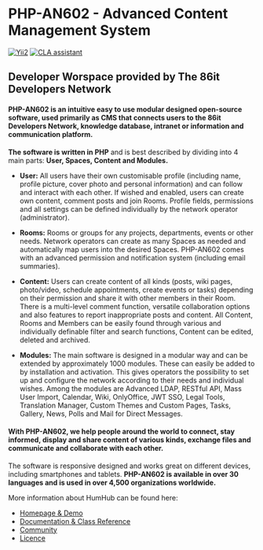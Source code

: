 PHP-AN602 - Advanced Content Management System
===========================

[![Yii2](https://img.shields.io/badge/Powered_by-Yii_Framework-green.svg?style=flat)](http://www.yiiframework.com/)
[![CLA assistant](https://cla-assistant.io/readme/badge/php-an602/php-an602)](https://cla-assistant.io/php-an602/php-an602)

## Developer Worspace provided by The 86it Developers Network

#### **PHP-AN602 is an intuitive easy to use modular designed open-source software**, used primarily as CMS that connects users to the 86it Developers Network, knowledge database, intranet or information and communication platform.

**The software is written in PHP** and is best described by dividing into 4 main parts: **User, Spaces, Content and Modules.**

- **User:** All users have their own customisable profile (including name, profile picture, cover photo and personal information) and can follow and interact with each other. If wished and enabled, users can create own content, comment posts and join Rooms. Profile fields, permissions and all settings can be defined individually by the network operator (administrator).

- **Rooms:** Rooms or groups for any projects, departments, events or other needs. Network operators can create as many Spaces as needed and automatically map users into the desired Spaces. PHP-AN602 comes with an advanced permission and notification system (including email summaries).

- **Content:** Users can create content of all kinds (posts, wiki pages, photo/video, schedule appointments, create events or tasks) depending on their permission and share it with other members in their Room. There is a multi-level comment function, versatile collaboration options and also features to report inappropriate posts and content. All Content, Rooms and Members can be easily found through various and individually definable filter and search functions, Content can be edited, deleted and archived.

- **Modules:** The main software is designed in a modular way and can be extended by approximately 1000 modules. These can easily be added to by installation and activation. This gives operators the possibility to set up and configure the network according to their needs and individual wishes. Among the modules are Advanced LDAP, RESTful API, Mass User Import, Calendar, Wiki, OnlyOffice, JWT SSO, Legal Tools, Translation Manager, Custom Themes and Custom Pages, Tasks, Gallery, News, Polls and Mail for Direct Messages.

#### With PHP-AN602, we help people around the world to connect, stay informed, display and share content of various kinds, exchange files and communicate and collaborate with each other.

The software is responsive designed and works great on different devices, including smartphones and tablets. **PHP-AN602 is available in over 30 languages and is used in over 4,500 organizations worldwide.**

More information about HumHub can be found here:

-	[Homepage & Demo](http://www.an602.86it.us/)
-	[Documentation & Class Reference](http://docs.an602.86it.us/)
-	[Community](http://community.an602.86it.us/)
-	[Licence](https://www.an602.86it.us/licences)

